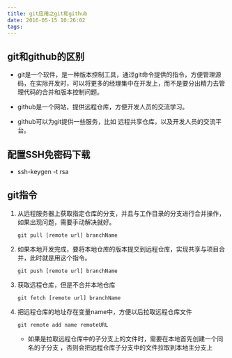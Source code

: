 ```yaml
---
title: git应用之git和github
date: 2016-05-15 10:26:02
tags:
---
```

##	git和github的区别

-	git是一个软件，是一种版本控制工具，通过git命令提供的指令，方便管理源码，在实际开发时，可以将更多的经理集中在开发上，而不是要分出精力去管理代码的合并和版本控制问题。

-	github是一个网站，提供远程仓库，方便开发人员的交流学习。
-	github可以为git提供一些服务，比如 远程共享仓库，以及开发人员的交流平台。

##	配置SSH免密码下载

-	ssh-keygen -t rsa

##	git指令

1.	从远程服务器上获取指定仓库的分支，并且与工作目录的分支进行合并操作，如果出现问题，需要手动解决就好。
	
	```
	git pull [remote url] branchName
	```

2.	如果本地开发完成，要将本地仓库的版本提交到远程仓库，实现共享与项目合并，此时就是用这个指令。
	```
	git push [remote url] branchName
	```

3.	获取远程仓库，但是不合并本地仓库
	```
	git fetch [remote url] branchName
	```

4.	把远程仓库的地址存在变量name中，方便以后拉取远程仓库文件
	```
	git remote add name remoteURL
	```
	-	如果是拉取远程仓库中的子分支上的文件时，需要在本地首先创建一个同名的子分支 ，否则会把远程仓库子分支中的文件拉取到本地主分支上